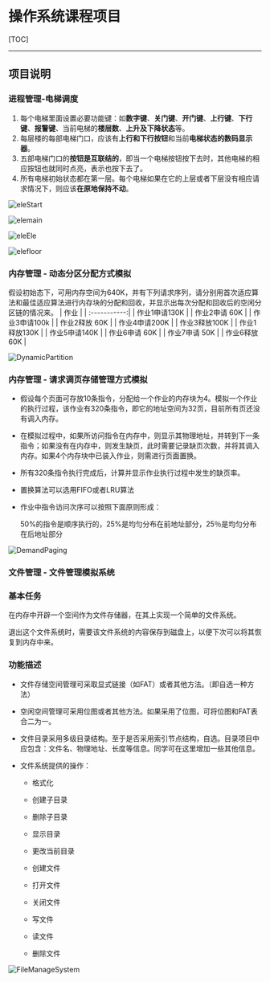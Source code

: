 ﻿# 操作系统课程项目

[TOC]

------

## 项目说明

### 进程管理-电梯调度

1. 每个电梯里面设置必要功能键：如**数字键**、**关门键**、**开门键**、**上行键**、**下行键**、**报警键**、当前电梯的**楼层数**、**上升及下降状态**等。
2. 每层楼的每部电梯门口，应该有**上行和下行按钮**和当前**电梯状态的数码显示器**。
3. 五部电梯门口的**按钮是互联结的**，即当一个电梯按钮按下去时，其他电梯的相应按钮也就同时点亮，表示也按下去了。
4. 所有电梯初始状态都在第一层。每个电梯如果在它的上层或者下层没有相应请求情况下，则应该**在原地保持不动**。

![eleStart](https://cdn.jsdelivr.net/gh/kb824999404/OS_Homeworks/Elevator/Imgs/start.PNG)

![elemain](https://cdn.jsdelivr.net/gh/kb824999404/OS_Homeworks/Elevator/Imgs/mainScene.PNG)

![eleEle](https://cdn.jsdelivr.net/gh/kb824999404/OS_Homeworks/Elevator/Imgs/elevator.PNG)

![elefloor](https://cdn.jsdelivr.net/gh/kb824999404/OS_Homeworks/Elevator/Imgs/floor.PNG)

### 内存管理 - 动态分区分配方式模拟

假设初始态下，可用内存空间为640K，并有下列请求序列，请分别用首次适应算法和最佳适应算法进行内存块的分配和回收，并显示出每次分配和回收后的空闲分区链的情况来。
|   作业        |
| :-----------:|
| 作业1申请130K |
| 作业2申请 60K |
| 作业3申请100k |
| 作业2释放 60K |
| 作业4申请200K |
| 作业3释放100K |
| 作业1释放130K |
| 作业5申请140K |
| 作业6申请 60K |
| 作业7申请 50K |
| 作业6释放 60K |

![DynamicPartition](https://cdn.jsdelivr.net/gh/kb824999404/OS_Homeworks/DynamicPartition/doc-imgs/main.png)

### 内存管理 - 请求调页存储管理方式模拟

- 假设每个页面可存放10条指令，分配给一个作业的内存块为4。模拟一个作业的执行过程，该作业有320条指令，即它的地址空间为32页，目前所有页还没有调入内存。


- 在模拟过程中，如果所访问指令在内存中，则显示其物理地址，并转到下一条指令；如果没有在内存中，则发生缺页，此时需要记录缺页次数，并将其调入内存。如果4个内存块中已装入作业，则需进行页面置换。
- 所有320条指令执行完成后，计算并显示作业执行过程中发生的缺页率。

- 置换算法可以选用FIFO或者LRU算法

- 作业中指令访问次序可以按照下面原则形成：  

  ​    50%的指令是顺序执行的，25%是均匀分布在前地址部分，25％是均匀分布在后地址部分

![DemandPaging](https://cdn.jsdelivr.net/gh/kb824999404/OS_Homeworks/DemandPaging/doc-imgs/main.png)

### 文件管理 - 文件管理模拟系统


### 基本任务

​	在内存中开辟一个空间作为文件存储器，在其上实现一个简单的文件系统。

​	退出这个文件系统时，需要该文件系统的内容保存到磁盘上，以便下次可以将其恢复到内存中来。

### 功能描述

- 文件存储空间管理可采取显式链接（如FAT）或者其他方法。（即自选一种方法）

- 空闲空间管理可采用位图或者其他方法。如果采用了位图，可将位图和FAT表合二为一。

- 文件目录采用多级目录结构。至于是否采用索引节点结构，自选。目录项目中应包含：文件名、物理地址、长度等信息。同学可在这里增加一些其他信息。

- 文件系统提供的操作：

  - 格式化

  - 创建子目录

  - 删除子目录

  - 显示目录

  - 更改当前目录

  - 创建文件

  - 打开文件

  - 关闭文件

  - 写文件

  - 读文件

  - 删除文件

![FileManageSystem](https://cdn.jsdelivr.net/gh/kb824999404/OS_Homeworks/FileManageSystem/doc-imgs/main.png)
